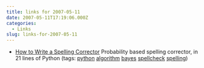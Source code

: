 ```yaml
---
title: links for 2007-05-11
date: 2007-05-11T17:19:06.000Z
categories:
  - Links
slug: links-for-2007-05-11
---
```

<ul class="simple">
  <li>
    <a class="reference external" href="http://www.norvig.com/spell-correct.html">How to Write a Spelling Corrector</a> Probability based spelling corrector, in 21 lines of Python (tags: <a class="reference external" href="http://del.icio.us/nathanyergler/python">python</a> <a class="reference external" href="http://del.icio.us/nathanyergler/algorithm">algorithm</a> <a class="reference external" href="http://del.icio.us/nathanyergler/bayes">bayes</a> <a class="reference external" href="http://del.icio.us/nathanyergler/spellcheck">spellcheck</a> <a class="reference external" href="http://del.icio.us/nathanyergler/spelling">spelling</a>)
  </li>
</ul>


